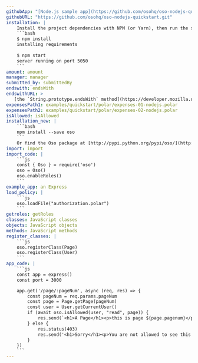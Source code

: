 ```yaml
---
githubApp: "[Node.js sample app](https://github.com/osohq/oso-nodejs-quickstart)"
githubURL: "https://github.com/osohq/oso-nodejs-quickstart.git"
installation: |
    Install the project dependencies with NPM (or Yarn), then run the server:
    ```bash
    $ npm install
    installing requirements
    
    $ npm start
    server running on port 5050
    ```
amount: amount
manager: manager
submitted_by: submittedBy
endswith: endsWith
endswithURL: >
   [the `String.prototype.endsWith` method](https://developer.mozilla.org/en-US/docs/Web/JavaScript/Reference/Global_Objects/String/endsWith)
expensesPath1: examples/quickstart/polar/expenses-01-nodejs.polar
expensesPath2: examples/quickstart/polar/expenses-02-nodejs.polar
isAllowed: isAllowed
installation_new: |
    ```bash
    npm install --save oso
    ```
    Or find the Oso package at [http://pypi.python.org/pypi/oso/](http://pypi.python.org/pypi/oso/).
import: import
import_code: |
    ```js
    const { Oso } = require('oso')
    oso = Oso()
    oso.enableRoles()
    ```
example_app: an Express
load_policy: |
    ```js
    oso.loadFile("authorization.polar")
    ```
getroles: getRoles
classes: JavaScript classes
objects: JavaScript objects
methods: JavaScript methods
register_classes: |
    ```js
    oso.registerClass(Page)
    oso.registerClass(User)
    ```
app_code: |
    ```js
    const app = express()
    const port = 3000

    app.get('/page/:pageNum', async (req, res) => {
        const pageNum = req.params.pageNum
        const page = Page.getPage(pageNum)
        const user = User.getCurrentUser()
        if (await oso.isAllowed(user, "read", page)) {
            res.send(`<h1>A Page</h1><p>this is page ${page.pagenum}</p>`)
        } else {
            res.status(403)
            res.send('<h1>Sorry</h1><p>You are not allowed to see this page</p>')
        }
    })
    ```
---
```

